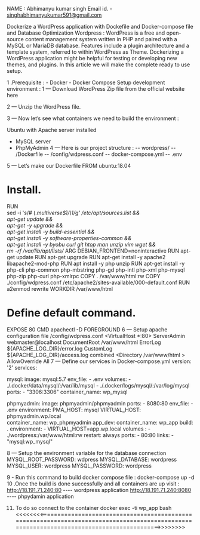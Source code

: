NAME : Abhimanyu kumar singh Email id. - singhabhimanyukumar591@gmail.com

Dockerize a WordPress application with Dockefile and Docker-compose file and Database Optimization Wordpress : WordPress is a free and open-source content management system written in PHP and paired with a MySQL or MariaDB database. Features include a plugin architecture and a template system, referred to within WordPress as Theme. Dockerizing a WordPress application might be helpful for testing or developing new themes, and plugins. In this article we will make the complete ready to use setup.

1 .Prerequisite :
    - Docker
    - Docker Compose
Setup development environment :
1 — Download WordPress Zip file from the official website here

2 — Unzip the WordPress file.

3 — Now let’s see what containers we need to build the environment :

Ubuntu with Apache server installed
 - MySQL server
 - PhpMyAdmin
4 — Here is our project structure :
   -- wordpress/
   -- /Dockerfile
   -- /config/wdpress.conf
   -- docker-compose.yml
   -- .env

5 — Let’s make our Dockerfile
 FROM ubuntu:18.04
# Install.
RUN \
  sed -i 's/# \(.*multiverse$\)/\1/g' /etc/apt/sources.list && \
  apt-get update && \
  apt-get -y upgrade && \
  apt-get install -y build-essential && \
  apt-get install -y software-properties-common && \
  apt-get install -y byobu curl git htop man unzip vim wget && \
  rm -rf /var/lib/apt/lists/*
ARG DEBIAN_FRONTEND=noninteractive
RUN apt-get update
RUN apt-get upgrade
RUN apt-get install -y apache2 libapache2-mod-php
RUN apt install -y php unzip
RUN apt-get install -y php-cli php-common php-mbstring php-gd php-intl php-xml php-mysql php-zip php-curl php-xmlrpc
COPY . /var/www/html:rw
COPY ./config/wdpress.conf /etc/apache2/sites-available/000-default.conf
RUN a2enmod rewrite
WORKDIR /var/www/html
# Define default command.
EXPOSE 80
CMD apachectl -D FOREGROUND
6 — Setup apache configuration file /config/wdpress.conf
<VirtualHost *:80>
	ServerAdmin webmaster@localhost
	DocumentRoot /var/www/html
	ErrorLog ${APACHE_LOG_DIR}/error.log
	CustomLog ${APACHE_LOG_DIR}/access.log combined
    <Directory /var/www/html >
        AllowOverride All
    </Directory>
</VirtualHost>
7 — Define our services in Docker-compose.yml
version: '2'
services:
 
  mysql:
    image: mysql:5.7
    env_file:
      - .env
    volumes:
      - ./.docker/data/mysql/:/var/lib/mysql
      - ./.docker/logs/mysql/:/var/log/mysql
    ports:
      - "3306:3306"
    container_name: wp_mysql
  
  phpmyadmin:
    image: phpmyadmin/phpmyadmin
    ports:
      -  8080:80
    env_file:
      - .env
    environment:
      PMA_HOST: mysql
      VIRTUAL_HOST: phpmyadmin.wp.local  
    container_name: wp_phpmyadmin
  app_dev:
    container_name: wp_app
    build: .
    environment:
      - VIRTUAL_HOST=app.wp.local
    volumes : 
      - ./wordpress:/var/www/html:rw
    restart: always
    ports:
      - 80:80
    links:
      - "mysql:wp_mysql"

8 — Setup the environment variable for the database connection
 MYSQL_ROOT_PASSWORD: wdpress
 MYSQL_DATABASE: wordpress
 MYSQL_USER: wordpress
 MYSQL_PASSWORD: wordpress

9 - Run this command to build docker compose file :
    docker-compose up -d
10 .Once the build is done successfully and all containers are up visit :
http://18.191.71.240:80 ---- wordpress application
http://18.191.71.240:8080 ---- phpydamin application


11. To do so connect to the container
docker exec -ti wp_app bash
 <<<<<<<<=========================================================================================================================================>>>>>>>>

